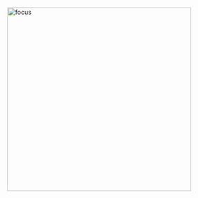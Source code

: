 
<br /><img align = "center" width="420" alt="focus" src="https://github.com/user-attachments/assets/75171431-515a-49f5-a9b8-144b3d854798"> 


